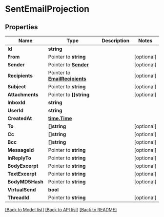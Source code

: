 # SentEmailProjection

## Properties

Name | Type | Description | Notes
------------ | ------------- | ------------- | -------------
**Id** | **string** |  | 
**From** | Pointer to **string** |  | [optional] 
**Sender** | Pointer to [**Sender**](Sender) |  | [optional] 
**Recipients** | Pointer to [**EmailRecipients**](EmailRecipients) |  | [optional] 
**Subject** | Pointer to **string** |  | [optional] 
**Attachments** | Pointer to **[]string** |  | [optional] 
**InboxId** | **string** |  | 
**UserId** | **string** |  | 
**CreatedAt** | [**time.Time**](time.Time) |  | 
**To** | **[]string** |  | [optional] 
**Cc** | **[]string** |  | [optional] 
**Bcc** | **[]string** |  | [optional] 
**MessageId** | Pointer to **string** |  | [optional] 
**InReplyTo** | Pointer to **string** |  | [optional] 
**BodyExcerpt** | Pointer to **string** |  | [optional] 
**TextExcerpt** | Pointer to **string** |  | [optional] 
**BodyMD5Hash** | Pointer to **string** |  | [optional] 
**VirtualSend** | **bool** |  | 
**ThreadId** | Pointer to **string** |  | [optional] 

[[Back to Model list]](../README#documentation-for-models) [[Back to API list]](../README#documentation-for-api-endpoints) [[Back to README]](../README)


